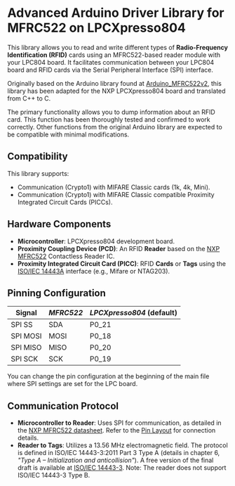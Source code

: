 # Advanced Arduino Driver Library for MFRC522 on LPCXpresso804

This library allows you to read and write different types of **Radio-Frequency Identification (RFID)** cards using an MFRC522-based reader module with your LPC804 board. It facilitates communication between your LPC804 board and RFID cards via the Serial Peripheral Interface (SPI) interface.

Originally based on the Arduino library found at [Arduino_MFRC522v2](https://github.com/OSSLibraries/Arduino_MFRC522v2), this library has been adapted for the NXP LPCXpresso804 board and translated from C++ to C.

The primary functionality allows you to dump information about an RFID card. This function has been thoroughly tested and confirmed to work correctly. Other functions from the original Arduino library are expected to be compatible with minimal modifications.

## Compatibility

This library supports:

- Communication (Crypto1) with MIFARE Classic cards (1k, 4k, Mini).
- Communication (Crypto1) with MIFARE Classic compatible Proximity Integrated Circuit Cards (PICCs).

## Hardware Components

- **Microcontroller**: LPCXpresso804 development board.
- **Proximity Coupling Device (PCD)**: An RFID **Reader** based on the [NXP MFRC522](https://www.nxp.com/docs/en/data-sheet/MFRC522.pdf) Contactless Reader IC.
- **Proximity Integrated Circuit Card (PICC)**: RFID **Cards** or **Tags** using the [ISO/IEC 14443A](https://en.wikipedia.org/wiki/ISO/IEC_14443) interface (e.g., Mifare or NTAG203).

## Pinning Configuration

|**Signal**|_MFRC522_|_LPCXpresso804_ (default)|
|---|---|---|
|SPI SS|SDA|P0_21|
|SPI MOSI|MOSI|P0_18|
|SPI MISO|MISO|P0_20|
|SPI SCK|SCK|P0_19|

You can change the pin configuration at the beginning of the main file where SPI settings are set for the LPC board.

## Communication Protocol

- **Microcontroller to Reader**: Uses SPI for communication, as detailed in the [NXP MFRC522 datasheet](https://www.nxp.com/docs/en/data-sheet/MFRC522.pdf). Refer to the [Pin Layout](https://github.com/OSSLibraries/Arduino_MFRC522v2#pin-layout) for connection details.
- **Reader to Tags**: Utilizes a 13.56 MHz electromagnetic field. The protocol is defined in ISO/IEC 14443-3:2011 Part 3 Type A (details in chapter 6, _"Type A – Initialization and anticollision"_). A free version of the final draft is available at [ISO/IEC 14443-3](https://wg8.de/wg8n1496_17n3613_Ballot_FCD14443-3.pdf). Note: The reader does not support ISO/IEC 14443-3 Type B.


